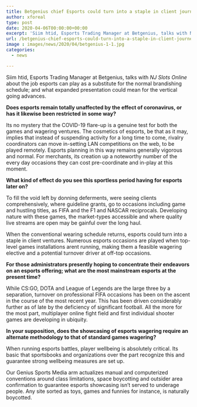 ```yaml
---
title: Betgenius chief Esports could turn into a staple in client journeys
author: xforeal 
type: post
date: 2020-04-06T00:00:00+00:00
excerpt: 'Siim htid, Esports Trading Manager at Betgenius, talks with NJ Slots Online about the job esports can play as a substitute for the standard brandishing schedule; and what expanded presentation could mean for the vertical going forwards '
url: /betgenius-chief-esports-could-turn-into-a-staple-in-client-journeys/
image : images/news/2020/04/betgenius-1-1.jpg
categories:
  - news

---
```

Siim htid, Esports Trading Manager at Betgenius, talks with _NJ Slots Online_ about the job esports can play as a substitute for the normal brandishing schedule; and what expanded presentation could mean for the vertical going advances. 

**Does esports remain totally unaffected by the effect of coronavirus, or has it likewise been restricted** **in some way?** 

Its no mystery that the COVID-19 flare-up is a genuine test for both the games and wagering ventures. The cosmetics of esports, be that as it may, implies that instead of suspending activity for a long time to come, rivalry coordinators can move in-setting LAN competitions on the web, to be played remotely. Esports planning in this way remains generally vigorous and normal. For merchants, its creation up a noteworthy number of the every day occasions they can cost pre-coordinate and in-play at this moment. 

**What kind of effect do you see this sportless period having for esports later on?** 

To fill the void left by donning deferments, were seeing clients comprehensively, where guideline grants, go to occasions including game and hustling titles, as FIFA and the F1 and NASCAR reciprocals. Developing nature with these games, the market-types accessible and where quality live streams are open may be gainful over the long haul. 

When the conventional wearing schedule returns, esports could turn into a staple in client ventures. Numerous esports occasions are played when top-level games installations arent running, making them a feasible wagering elective and a potential turnover driver at off-top occasions. 

**For those administrators presently hoping to concentrate their endeavors on an esports offering; what are the most mainstream esports at the present time?** 

While CS:GO, DOTA and League of Legends are the large three by a separation, turnover on professional FIFA occasions has been on the ascent in the course of the most recent year. This has been driven considerably further as of late by the deficiency of significant football. All the more for the most part, multiplayer online fight field and first individual shooter games are developing in ubiquity. 

**In your supposition, does the showcasing of esports wagering require an alternate methodology to that of standard games wagering?** 

When running esports battles, player wellbeing is absolutely critical. Its basic that sportsbooks and organizations over the part recognize this and guarantee strong wellbeing measures are set up. 

Our Genius Sports Media arm actualizes manual and computerized conventions around class limitations, space boycotting and outsider area confirmation to guarantee esports showcasing isn&#8217;t served to underage people. Any site sorted as toys, games and funnies for instance, is naturally boycotted.